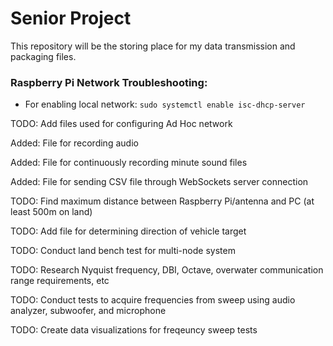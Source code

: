 # Senior Project

This repository will be the storing place for my data transmission and packaging files.

### Raspberry Pi Network Troubleshooting:
- For enabling local network: `sudo systemctl enable isc-dhcp-server`

TODO: Add files used for configuring Ad Hoc network

Added: File for recording audio

Added: File for continuously recording minute sound files

Added: File for sending CSV file through WebSockets server connection

TODO: Find maximum distance between Raspberry Pi/antenna and PC (at least 500m on land)

TODO: Add file for determining direction of vehicle target

TODO: Conduct land bench test for multi-node system

TODO: Research Nyquist frequency, DBI, Octave, overwater communication range requirements, etc

TODO: Conduct tests to acquire frequencies from sweep using audio analyzer, subwoofer, and microphone

TODO: Create data visualizations for freqeuncy sweep tests
